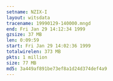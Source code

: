 ```yaml
---
setname: NZIX-I
layout: witsdata
tracename: 19990129-140000.mngd
end: Fri Jan 29 14:12:34 1999
gzsize: 37 MB
len: 0:09:59
start: Fri Jan 29 14:02:36 1999
totalwirelen: 373 MB
pkts: 1 million
size: 77 MB
md5: 3a449af891be73ef8a1d24d374def4a9
---
```

